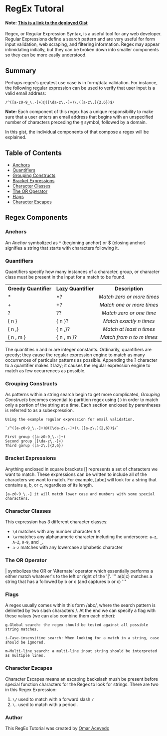 # RegEx Tutoral

#### **Note:** <a href="https://gist.github.com/OmarAce/e46792d10a337aa594a0f321fbdbc43f"> This is a link to the deployed Gist </a>

Regex, or Regular Expression Syntax, is a useful tool for any web developer. Regular Expressions define a search pattern and are very useful for form input validation, web scraping, and filtering information. Regex may appear intimidating initially, but they can be broken down into smaller components so they can be more easily understood.

## Summary

Perhaps regex's greatest use case is in form/data validation. For instance, the following regular expression can be used to verify that user input is a valid email address:

`/^([a-z0-9_\.-]+)@([\da-z\.-]+)\.([a-z\.]{2,6})$/`

**Note:** Each component of this regex has a unique responsibility to make sure that a user enters an email address that begins with an unspecified number of characters preceding the `@` symbol, followed by a domain.

In this gist, the individual components of that compose a regex will be explained.

## Table of Contents

- [Anchors](#anchors)
- [Quantifiers](#quantifiers)
- [Grouping Constructs](#grouping-constructs)
- [Bracket Expressions](#bracket-expressions)
- [Character Classes](#character-classes)
- [The OR Operator](#the-or-operator)
- [Flags](#flags)
- [Character Escapes](#character-escapes)

## Regex Components

### **Anchors**

An *Anchor* symbolized as ^ (beginning anchor) or $ (closing anchor) signifies a string that starts with characters following it.

### **Quantifiers**

Quantifiers specify how many instances of a character, group, or character class must be present in the input for a match to be found.

<table width="100">
<tr>
<td align='center'> <strong>Greedy Quantifier </strong></td>
<td align='center'> <strong>Lazy Quantifier</strong> </td>
<td align='center'> <strong>Description</strong></td>
</tr>
<tr>
<td> * </td>
<td> *? </td>
<td align='center'> <em> Match zero or more times </em></td>
</tr>
<tr>
<td> + </td>
<td> +? </td>
<td align='center'> <em> Match one or more times </em></td>
</tr>
<tr>
<td> ? </td>
<td> ?? </td>
<td align='center'> <em> Match zero or one time </em></td>
</tr>
<tr>
<td> { n } </td>
<td> { n }? </td>
<td align='center'> <em> Match exactly n times </em></td>
</tr>
<tr>
<td> { n ,} </td>
<td> { n ,}? </td>
<td align='center'> <em> Match at least n times </em></td>
</tr>
<tr>
<td> { n , m } </td>
<td> { n , m }? </td>
<td align='center'> <em> Match from n to m times </em></td>
</tr>
</table>

The quantities n and m are integer constants. Ordinarily, quantifiers are greedy; they cause the regular expression engine to match as many occurrences of particular patterns as possible. Appending the ? character to a quantifier makes it lazy; it causes the regular expression engine to match as few occurrences as possible. 

### **Grouping Constructs**

As patterns within a string search begin to get more complicated, *Grouping Constructs* becomes essential to partition regex using ( ) in order to match only a portion of the string at a time. Each section enclosed by parentheses is referred to as a subexpression.
```
Using the example regular expression for email validation.

`/^([a-z0-9_\.-]+)@([\da-z\.-]+)\.([a-z\.]{2,6})$/`

First group ([a-z0-9_\.-]+) 
Second group ([\da-z\.-]+)
Third gorup ([a-z\.]{2,6})
```

### **Bracket Expressions**

Anything enclosed in square brackets [] represents a set of characters we want to match. These expressions can be written to include all of the characters we want to match. For example, [abc] will look for a string that contains a, b, or c, regardless of its length.

```
[a-z0-9_\.-] it will match lower case and numbers with some special characters.
```

### **Character Classes**

This expression has 3 different character classes:

- ```\d``` matches with any number character ```0-9```
- ```\w``` matches any alphanumeric character including the underscore: ```a-z```, ```A-Z```, ```0-9```, and ```_```.
- ```a-z``` matches with any lowercase alphabetic character

### **The OR Operator**
| symbolizes the OR or 'Alternate' operator which essentially performs a either match whatever's to the left or right of the '|'. 
'''
a(b|c)     matches a string that has a followed by b or c (and captures b or c)
'''
### **Flags**
A regex usually comes within this form /abc/, where the search pattern is delimited by two slash characters /. At the end we can specify a flag with these values (we can also combine them each other):
```
g—Global search: the regex should be tested against all possible string matches.

i—Case-insensitive search: When looking for a match in a string, case should be ignored.

m—Multi-line search: a multi-line input string should be interpreted as multiple lines.
```

### **Character Escapes**
Character Escapes means an escaping backslash mush be present before special function characters for the Regex to look for strings. There are two in this Regex Expression:

1. ```\/``` used to match with a forward slash ```/```
2. ```\.``` used to match with a period ```.```

### **Author**

This RegEx Tutorial was created by <a href="https://github.com/OmarAce">Omar Acevedo</a>
